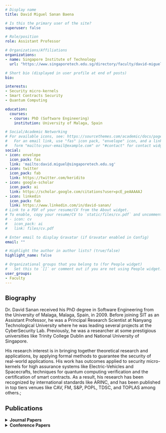 ```yaml
---
# Display name
title: David Miguel Sanan Baena

# Is this the primary user of the site?
superuser: false

# Role/position
role: Assistant Professor

# Organizations/Affiliations
organizations:
- name: Singapore Institute of Technology
  url: "https://www.singaporetech.edu.sg/directory/faculty/david-miguel-sanan-baena"

# Short bio (displayed in user profile at end of posts) 
bio: 

interests:
- Security micro-kernels
- Smart Contracts Security
- Quantum Computing

education:
  courses:
  - course: PhD (Software Engineering)
    institution: University of Malaga, Spain

# Social/Academic Networking
# For available icons, see: https://sourcethemes.com/academic/docs/page-builder/#icons
#   For an email link, use "fas" icon pack, "envelope" icon, and a link in the
#   form "mailto:your-email@example.com" or "#contact" for contact widget.
social:
- icon: envelope
  icon_pack: fas
  link: 'mailto:david.miguel@singaporetech.edu.sg'
- icon: twitter
  icon_pack: fab
  link: https://twitter.com/keridito
- icon: google-scholar
  icon_pack: ai
  link: https://scholar.google.com/citations?user=pcE_peAAAAAJ
- icon: linkedin
  icon_pack: fab
  link: https://www.linkedin.com/in/david-sanan/
# Link to a PDF of your resume/CV from the About widget.
# To enable, copy your resume/CV to `static/files/cv.pdf` and uncomment the lines below.
# - icon: cv
#   icon_pack: ai
#   link: files/cv.pdf

# Enter email to display Gravatar (if Gravatar enabled in Config)
email: ""

# Highlight the author in author lists? (true/false)
highlight_name: false

# Organizational groups that you belong to (for People widget)
#   Set this to `[]` or comment out if you are not using People widget.
user_groups:
- Faculty
---
```


## <span style="font-size: 1.25rem  ;">**Biography**</span>
<span style="font-size: 0.9rem  ;">Dr. David Sanan received his PhD degree in Software Engineering from the University of Malaga, Malaga, Spain, in 2009. Before joining SIT as an Assistant Professor, he was a Principal Research Scientist at Nanyang Technological University where he was leading several projects at the CyberSecurity Lab.  Previously, he was a researcher at some prestigious universities like Trinity College Dublin and National University of Singapore. </span>

<span style="font-size: 0.9rem  ;">His research interest is in bringing together theoretical research and applications, by applying formal methods to guarantee the security of real-world applications.  His work has outcomes applied to security micro-kernels for high assurance systems like Electric-Vehicles and Spacecrafts, techniques for quantum computing verification and the certification of smart contracts. As a result, his research has been recognized by international standards like ARINC, and has been published in top tiers venues like CAV, FM, S&P, POPL, TDSC, and TOPLAS among others.;</span>

## <span style="font-size: 1.25rem  ;">**Publications**</span>
<details>
  <summary><strong>Journal Papers</strong></summary>

  - <span style="font-size: 0.9rem  ;">Verification of Complex Dynamic Data Tree with Mu-Calculus, Maria del Mar Gallardo and David Sanan, Automated Software Engineering, 2013 </span>
  - <span style="font-size: 0.9rem  ;">An Isabelle/HOL Formalisation of the SPARC Instruction Set Architecture and the TSO Memory Model, Hou Zhe, David Sanan, Liu Yang, Chuen Hoa Koh, and Dong Jin Song, Journal of Automated Reasoning, 65:569 – 598, 2021</span>
  - <span style="font-size: 0.9rem  ;">Pedro de la Camara, Maria del Mar Gallardo, Pedro Merino, and David Sanan. Checking the Reliability of Socket Based Communication Software. International Journal on Software Tools for Technology Transfer, 11:359 – 374, 2009</span>
  - <span style="font-size: 0.9rem  ;">Yongwang Zhao, David Sanan, Fuyuan Zhang, and Yang Liu. Refinement-based Specification and Security Analysis of Separation Kernels. IEEE Transactions on Dependable and Secure Computing, 16(1):127 – 141, January 2019</span>
  -<span style="font-size: 0.9rem  ;">Maria del Mar Gallardo, Christophe Joubert, Pedro Merino, and David Sanan. A ModelExtraction Approach to Verifying Concurrent C Programs with CADP. Science of Computer Programming, 77(3):375 – 392, 2012</span>
  - <span style="font-size: 0.9rem  ;">Kun Cheng, Yuebin Bai, Yuan Zhou, Yun Tang, David Sanan, and Yang Liu. CANeleon: Protecting CAN Bus with Frame ID Chameleon. IEEE Transactions on Vehicular Technology, 2020</span>
  - <span style="font-size: 0.9rem  ;">Yongwang Zhao, David Sanan, Fuyuan Zhang, and Yang Liu. Formal Specification and Analysis of Partitioning Operating Systems by Integrating Ontology and Refinement.IEEE Transactions on Industrial Informatics, 12(4):1321 – 1331, August 2016</span>
  - <span style="font-size: 0.9rem  ;">David Sanan, Zhao Yongwang, Lin Shang-Wei, and Yang Liu. CSim2 : Compositional Top-down Verification of Concurrent Systems using Rely-Guarantee. ACM Transactions on Programming Languages and Systems, 43(1), February 2021</span>
  - <span style="font-size: 0.9rem  ;">Maria del Mar Gallardo, Pedro Merino, and David Sanan. Model Checking Dynamic Memory Allocation in Operating Systems. Journal of Automated Reasoning, 42:229 – 264, 2009</span>
  - <span style="font-size: 0.9rem  ;">Wilayat Khan, David Sanan, Zhe Hou, and Yang Liu. On embedding a hardware description language in Isabelle/HOL. Design Automation for embedded Systems, 2019.</span>
</details>
<details>
  <summary><strong>Conference Papers</strong></summary>

  - <span style="font-size: 0.9rem  ;">Rely-guarantee Reasoning about Concurrent Memory Management in Zephyr RTOS, Yongwang Zhao and David Sanan, The 31st International Conference on Computer-Aided Verification, CAV, New York, US, July 2019</span>
  - <span style="font-size: 0.9rem  ;">Xuan-Bach Le, David Sanan, Sun Jun, and Shang-Wei Lin. Automatic Verification of Multi-threaded Programs by Inference of Rely-Guarantee Specifications. In International Conference on Engineering of Complex Computational Systems ICECCS 2020, Singapore, October 2020</span>
  - <span style="font-size: 0.9rem  ;">Hou Zhe, David Sanan, Alwen Tiu, and Yang Liu. Proof Tactics for Assertions in Separation Logic. In The 8th International Conference on Interactive Theorem Proving, ITP, Brasilia, Brazil, September 2017</span>
  - <span style="font-size: 0.9rem  ;">Ke Jiang, David Sanan, Yongwang Zhao, Shuanglong Kan, and Yang Liu. A Formally Verified Buddy Memory Allocation Model. In The 24th International Conference on Engineering of Complex Computer Systems, ICECCS, Guanzhou, China, November 201</span>
  - <span style="font-size: 0.9rem  ;">Yongwang Zhao, Zhibin Yang, David Sanan, and Yang Liu. Based Formalization of Safety-Critical Operating Systems Standards - An Experience Report on ARINC-653 using EventB. In 26th IEEE International Symposium on Software Reliability Engineering, ISSRE, Gaithersburg, US, November 2015</span>
  - <span style="font-size: 0.9rem  ;">Fuyuan Zhang, Yongwang Zhao, David Sanan, Yang Liu, Alwen Tiu, Shang-Wei Lin, and Jun Sun. Compositional Reasoning for Shared-variable Concurrent Programs. In The 22nd International Symposium on Formal Methods, FM, Oxford, UK, July 2018</span>
  - <span style="font-size: 0.9rem ;">Jiao Jiao, Shuanglong Kan, Shangwei-Lin, David Sanan, Yang Liu, and Jun Sun. Semantic Understanding of Smart Contracts: Executable Operational Semantics of Solidity. In The 41st IEEE Symposium on Security and Privacy, San Francisco, USA, 2020</span>
  - <span style="font-size: 0.9rem  ;">David Sanan, Yongwang Zhao, Hou Zhe, Fuyuan Zhan,Alwen Tiu, and Yang Liu. CSimpl: a Framework for the Verification of Concurrent Programs using Rely-Guarantee. In 23rd International Conference on Tools and Algorithms for the Construction and Analysis of Systems, TACAS, Uppssala, Sweden, April 2017</span>
  - <span style="font-size: 0.9rem  ;">Yongwang Zhao, David Sanan, Fuyuan Zhang, and Yang Liu. A Parametric Rely-guarantee Reasoning Framework for Concurrent Reactive Systems. In The 23rd International Symposium on Formal Methods, FM, Porto, Portugal, October 2019</span>
  - <span style="font-size: 0.9rem  ;">David Sanan, Yang Liu, Yongwang Zhao, Zhenchang Xing, and Mike Hinchey. Verifying FreeRTOS’ Cyclic Doubly LInked List Implementation: From Abstract Specification to Machine Code. In The 20th International Conference on Engineering of Complex Computer Systems, ICECCS, Gold Coast, Australia, December 2015</span>
  - <span style="font-size: 0.9rem  ;">Xuan-Bach Le, Shang-Wei Lin, Sun Jun, and David Sanan. Quantum Separation Logic: A Framework for Local Reasoning of Quantum Programs. In International Conference on Principles Of Programming Languages POPL 2022, Pennsylvania, January 2022</span>
  - <span style="font-size: 0.9rem  ;">Shang-Wei Lin, Jun Sun, Hao Xiao, Yang Liu, David Sanan, and Henri Hansen. FiB: Squeezing Loop Invariants by Interpolation between Forward and Backward Reachability. InThe 32nd IEEE/ACM International Conference on Automated Software Engineering, ASE, Urbana-Champaign, Illinois, USA, November 2017</span>
  - <span style="font-size: 0.9rem  ;">Yu Zhang, Yongwang Zhao, David Sanan, Lei Qiao, and Jinkun Zhang. A Verified Specification of TLSF Memory Management Allocator using State Monads . In Symposium on Dependable Software Engineering Theories, Tools and Applications, SETTA 2019, Shanghai, China, November 2019</span>
  - <span style="font-size: 0.9rem  ;">Hou Zhe, David Sanan, Alwen Tiu, Yang Liu, and Koh Chuen Hoa. An Executable Formalization of the SPARCv8 Instruction Set Architecture: A Case Study for the Leon3 Processor. In 21st International Symposium on Formal Methods, FM, Limassol, Cyprus, November 2016</span>
</details>